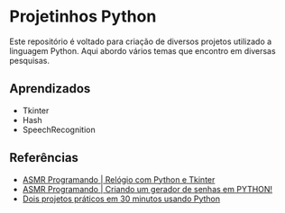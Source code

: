 # Projetinhos Python
Este repositório é voltado para criação de diversos projetos utilizado a linguagem Python. Aqui abordo vários temas que encontro em diversas pesquisas.

## Aprendizados
- Tkinter
- Hash
- SpeechRecognition


## Referências
- [ASMR Programando | Relógio com Python e Tkinter](https://www.youtube.com/watch?v=_JV-SzO8SDM&list=LL&index=36&t=479s&pp=gAQBiAQB)
- [ASMR Programando | Criando um gerador de senhas em PYTHON!](https://www.youtube.com/watch?v=SJB4dBGCO9M&list=LL&index=35&pp=gAQBiAQB)
- [Dois projetos práticos em 30 minutos usando Python](https://www.youtube.com/watch?v=het1o0JEmT4)

